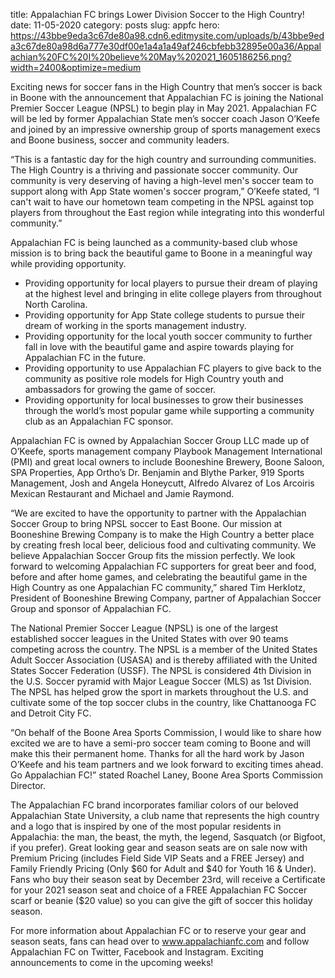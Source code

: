 title: Appalachian FC brings Lower Division Soccer to the High Country!
date: 11-05-2020
category: posts
slug: appfc
hero: https://43bbe9eda3c67de80a98.cdn6.editmysite.com/uploads/b/43bbe9eda3c67de80a98d6a777e30df00e1a4a1a49af246cbfebb32895e00a36/Appalachian%20FC%20I%20believe%20May%202021_1605186256.png?width=2400&optimize=medium


Exciting news for soccer fans in the High Country that men’s soccer is back in Boone with the announcement that Appalachian FC is joining the National Premier Soccer League (NPSL) to begin play in May 2021. Appalachian FC will be led by former Appalachian State men’s soccer coach Jason O’Keefe and joined by an impressive ownership group of sports management execs and Boone business, soccer and community leaders. 

“This is a fantastic day for the high country and surrounding communities. The High Country is a thriving and passionate soccer community. Our community is very deserving of having a high-level men's soccer team to support along with App State women's soccer program,” O’Keefe stated, “I can't wait to have our hometown team competing in the NPSL against top players from throughout the East region while integrating into this wonderful community.”

Appalachian FC is being launched as a community-based club whose mission is to bring back the beautiful game to Boone in a meaningful way while providing opportunity. 

* Providing opportunity for local players to pursue their dream of playing at the highest level and bringing in elite college players from throughout North Carolina.
* Providing opportunity for App State college students to pursue their dream of working in the sports management industry.
* Providing opportunity for the local youth soccer community to further fall in love with the beautiful game and aspire towards playing for Appalachian FC in the future.
* Providing opportunity to use Appalachian FC players to give back to the community as positive role models for High Country youth and ambassadors for growing the game of soccer.
* Providing opportunity for local businesses to grow their businesses through the world’s most popular game while supporting a community club as an Appalachian FC sponsor.


Appalachian FC is owned by Appalachian Soccer Group LLC made up of O’Keefe, sports management company Playbook Management International (PMI) and great local owners to include Booneshine Brewery, Boone Saloon, SPA Properties, App Ortho’s Dr. Benjamin and Blythe Parker, 919 Sports Management, Josh and Angela Honeycutt, Alfredo Alvarez of Los Arcoiris Mexican Restaurant and Michael and Jamie Raymond.

“We are excited to have the opportunity to partner with the Appalachian Soccer Group to bring NPSL soccer to East Boone. Our mission at Booneshine Brewing Company is to make the High Country a better place by creating fresh local beer, delicious food and cultivating community. We believe Appalachian Soccer Group fits the mission perfectly. We look forward to welcoming Appalachian FC supporters for great beer and food, before and after home games, and celebrating the beautiful game in the High Country as one Appalachian FC community,” shared Tim Herklotz, President of Booneshine Brewing Company, partner of Appalachian Soccer Group and sponsor of Appalachian FC.

The National Premier Soccer League (NPSL) is one of the largest established soccer leagues in the United States with over 90 teams competing across the country. The NPSL is a member of the United States Adult Soccer Association (USASA) and is thereby affiliated with the United States Soccer Federation (USSF). The NPSL is considered 4th Division in the U.S. Soccer pyramid with Major League Soccer (MLS) as 1st Division. The NPSL has helped grow the sport in markets throughout the U.S. and cultivate some of the top soccer clubs in the country, like Chattanooga FC and Detroit City FC.

“On behalf of the Boone Area Sports Commission, I would like to share how excited we are to have a semi-pro soccer team coming to Boone and will make this their permanent home. Thanks for all the hard work by Jason O’Keefe and his team partners and we look forward to exciting times ahead. Go Appalachian FC!” stated Roachel Laney, Boone Area Sports Commission Director.

The Appalachian FC brand incorporates familiar colors of our beloved Appalachian State University, a club name that represents the high country and a logo that is inspired by one of the most popular residents in Appalachia: the man, the beast, the myth, the legend, Sasquatch (or Bigfoot, if you prefer). Great looking gear and season seats are on sale now with Premium Pricing (includes Field Side VIP Seats and a FREE Jersey) and Family Friendly Pricing (Only $60 for Adult and $40 for Youth 16 & Under). Fans who buy their season seat by December 23rd, will receive a Certificate for your 2021 season seat and choice of a FREE Appalachian FC Soccer scarf or beanie ($20 value) so you can give the gift of soccer this holiday season. 

For more information about Appalachian FC or to reserve your gear and season seats, fans can head over to www.appalachianfc.com and follow Appalachian FC on Twitter, Facebook and Instagram. Exciting announcements to come in the upcoming weeks!

